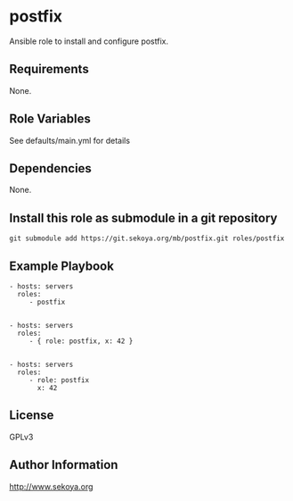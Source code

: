 # postfix

Ansible role to install and configure postfix.

## Requirements

None.

## Role Variables

See defaults/main.yml for details

## Dependencies

None.

## Install this role as submodule in a git repository

`git submodule add https://git.sekoya.org/mb/postfix.git roles/postfix`

## Example Playbook

    - hosts: servers
      roles:
         - postfix


    - hosts: servers
      roles:
         - { role: postfix, x: 42 }


    - hosts: servers
      roles:
         - role: postfix
           x: 42

## License

GPLv3

## Author Information

http://www.sekoya.org
